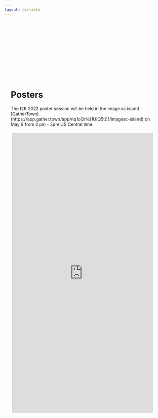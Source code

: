 ```yaml
---
layout: airtable
---
```


<div style="max-width:800px;margin:175px auto 0px auto;padding:20px;" markdown="1">
<h1>Posters</h1>
The I2K 2022 poster session will be held in the image.sc island [GatherTown](https://app.gather.town/app/nq1oQrNJ1UIQ5t01/imagesc-island) on May 9 from 2 pm - 3pm US Central time.
</div>

<div style="height: 100vh;">
<iframe class="airtable-embed" src="https://airtable.com/embed/shrO92dqFR1c3vJ5V?backgroundColor=greenLight&viewControls=on" frameborder="0" onmousewheel="" width="90%" height="900" style="background: transparent; border: 1px solid #ccc; margin: 0 auto; display:block;"></iframe>
</div>
<br>
<br>
<br>
<p><small>Hosted on GitHub Pages &mdash; Theme by <a href="https://twitter.com/mattgraham">mattgraham</a></small></p>
